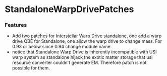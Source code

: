 # StandaloneWarpDrivePatches

### Features
- Add two patches for [Interstellar Warp Drive standalone](https://github.com/linuxgurugamer/KSP-WarpDrive/releases "haha why you mouse over there"), one add a warp drive QBE for Standalone, one allow the warp drive to change mass. For 0.93 or below since 0.94 change module name.
- notice that Standalone Warp Drive is inherently incompatible with USI warp system as standalone hijack the exotic matter storage that usi resource converter
couldn't generate EM. Therefore patch is not possible for them.
